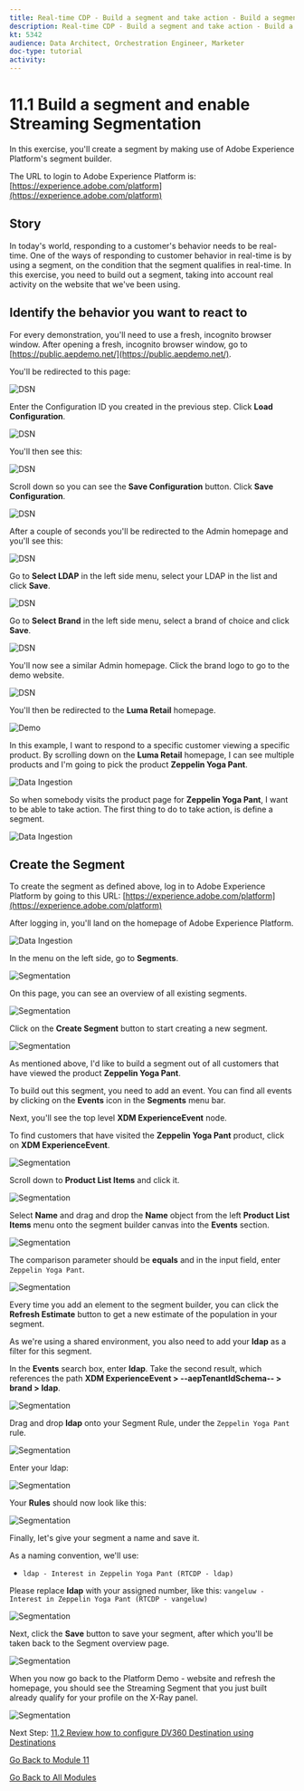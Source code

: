 ```yaml
---
title: Real-time CDP - Build a segment and take action - Build a segment and enable Streaming Segmentation
description: Real-time CDP - Build a segment and take action - Build a segment and enable Streaming Segmentation
kt: 5342
audience: Data Architect, Orchestration Engineer, Marketer
doc-type: tutorial
activity: 
---
```


# 11.1 Build a segment and enable Streaming Segmentation

In this exercise, you'll create a segment by making use of Adobe Experience Platform's segment builder.

The URL to login to Adobe Experience Platform is: [https://experience.adobe.com/platform](https://experience.adobe.com/platform)

## Story

In today's world, responding to a customer's behavior needs to be real-time. One of the ways of responding to customer behavior in real-time is by using a segment, on the condition that the segment qualifies in real-time. In this exercise, you need to build out a segment, taking into account real activity on the website that we've been using.

## Identify the behavior you want to react to

For every demonstration, you'll need to use a fresh, incognito browser window. After opening a fresh, incognito browser window, go to [https://public.aepdemo.net/](https://public.aepdemo.net/).

You'll be redirected to this page:

![DSN](../module0/images/web1.png)

Enter the Configuration ID you created in the previous step. Click **Load Configuration**.

![DSN](../module0/images/web2.png)

You'll then see this:

![DSN](../module0/images/web3.png)

Scroll down so you can see the **Save Configuration** button. Click **Save Configuration**.

![DSN](../module0/images/web4.png)

After a couple of seconds you'll be redirected to the Admin homepage and you'll see this:

![DSN](../module0/images/cfg6a.png)

Go to **Select LDAP** in the left side menu, select your LDAP in the list and click **Save**.

![DSN](../module0/images/web61.png)

Go to **Select Brand** in the left side menu, select a brand of choice and click **Save**.

![DSN](../module0/images/web7.png)

You'll now see a similar Admin homepage. Click the brand logo to go to the demo website.

![DSN](../module0/images/web8.png)

You'll then be redirected to the **Luma Retail** homepage.

![Demo](./images/lb_home.png)

In this example, I want to respond to a specific customer viewing a specific product.
By scrolling down on the **Luma Retail** homepage, I can see multiple products and I'm going to pick the product **Zeppelin Yoga Pant**.

![Data Ingestion](./images/homenadia.png)

So when somebody visits the product page for **Zeppelin Yoga Pant**, I want to be able to take action. The first thing to do to take action, is define a segment.

![Data Ingestion](./images/homenadiapp.png)

## Create the Segment

To create the segment as defined above, log in to Adobe Experience Platform by going to this URL: [https://experience.adobe.com/platform](https://experience.adobe.com/platform)

After logging in, you'll land on the homepage of Adobe Experience Platform.

![Data Ingestion](./images/home.png)

In the menu on the left side, go to **Segments**.

![Segmentation](./images/menuseg.png)

On this page, you can see an overview of all existing segments.

![Segmentation](./images/segmentation.png)

Click on the **Create Segment** button to start creating a new segment.

![Segmentation](./images/createnewsegment.png)

As mentioned above, I'd like to build a segment out of all customers that have viewed the product **Zeppelin Yoga Pant**.

To build out this segment, you need to add an event. You can find all events by clicking on the **Events** icon in the **Segments** menu bar.

Next, you'll see the top level **XDM ExperienceEvent** node.

To find customers that have visited the **Zeppelin Yoga Pant** product, click on **XDM ExperienceEvent**.

![Segmentation](./images/findee.png)

Scroll down to **Product List Items** and click it.

![Segmentation](./images/see.png)

Select **Name** and drag and drop the **Name** object from the left **Product List Items** menu onto the segment builder canvas into the **Events** section.

![Segmentation](./images/eewebpdtlname1.png)

The comparison parameter should be **equals** and in the input field, enter `Zeppelin Yoga Pant`.

![Segmentation](./images/pv.png)

Every time you add an element to the segment builder, you can click the **Refresh Estimate** button to get a new estimate of the population in your segment.

As we're using a shared environment, you also need to add your **ldap** as a filter for this segment.

In the **Events** search box, enter **ldap**. Take the second result, which references the path **XDM ExperienceEvent > --aepTenantIdSchema-- > brand > ldap**.

![Segmentation](./images/ldap1.png)

Drag and drop **ldap** onto your Segment Rule, under the `Zeppelin Yoga Pant` rule.

![Segmentation](./images/ldap2.png)

Enter your ldap:

![Segmentation](./images/ldap3.png)

Your **Rules** should now look like this:

![Segmentation](./images/ldap4.png)

Finally, let's give your segment a name and save it.

As a naming convention, we'll use:

* `ldap - Interest in Zeppelin Yoga Pant (RTCDP - ldap)`

Please replace **ldap** with your assigned number, like this:
`vangeluw - Interest in Zeppelin Yoga Pant (RTCDP - vangeluw)`

![Segmentation](./images/segmentname.png)

Next, click the **Save** button to save your segment, after which you'll be taken back to the Segment overview  page.

![Segmentation](./images/savedsegment.png)

When you now go back to the Platform Demo - website and refresh the homepage, you should see the Streaming Segment that you just built already qualify for your profile on the X-Ray panel.

![Segmentation](./images/xraystrseg.png)

Next Step: [11.2 Review how to configure DV360 Destination using Destinations](./ex2.md)

[Go Back to Module 11](./real-time-cdp-build-a-segment-take-action.md)

[Go Back to All Modules](../../overview.md)